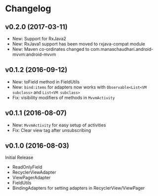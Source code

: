 Changelog
=========

v0.2.0 (2017-03-11)
-------------------

- New: Support for RxJava2
- New: RxJava1 support has been moved to rxjava-compat module
- New: Maven co-ordinates changed to com.manaschaudhari.android-mvvm:android-mvvm


v0.1.2 (2016-09-12)
-------------------

- New: toField method in FieldUtils
- New: `bind:items` for adapters now works with `Observable<List<VM subclass>` and `List<VM subclass>`
- Fix: visibility modifiers of methods in `MvvmActivity`


v0.1.1 (2016-08-07)
-------------------

- New: `MvvmActivity` for easy setup of activities
- Fix: Clear view tag after unsubscribing


v0.1.0 (2016-08-03)
-------------------
Initial Release
- ReadOnlyField
- RecyclerViewAdapter
- ViewPagerAdapter
- FieldUtils
- BindingAdapters for setting adapters in RecyclerView/ViewPager
